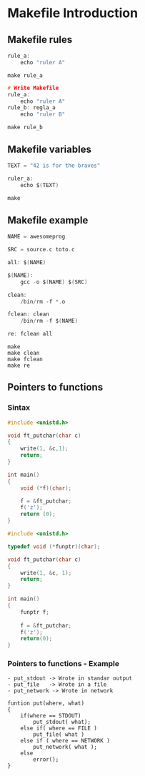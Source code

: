 # Makefile Introduction

## Makefile rules
```c
rule_a:
	echo "ruler A"
```

```shell-script
make rule_a
```

```c
# Write Makefile
rule_a:
	echo "ruler A"
rule_b: regla_a
	echo "ruler B"
```

```shell-script
make rule_b
```

## Makefile variables

```c
TEXT = "42 is for the braves"

ruler_a:
	echo $(TEXT)
```

```c
make
```

## Makefile example

```c
NAME = awesomeprog

SRC = source.c toto.c

all: $(NAME)

$(NAME):
	gcc -o $(NAME) $(SRC)

clean:
	/bin/rm -f *.o

fclean: clean
	/bin/rm -f $(NAME)

re: fclean all

```

```shell-script
make
make clean
make fclean
make re
```

## Pointers to functions

### Sintax

```c
#include <unistd.h>

void ft_putchar(char c)
{
	write(1, &c,1);
	return;
}

int main()
{
	void (*f)(char);

	f = &ft_putchar;
	f('z');
	return (0);
}
```

```c
#include <unistd.h>

typedef void (*funptr)(char);

void ft_putchar(char c)
{
	write(1, &c, 1);
	return;
}

int main()
{
	funptr f;
	
	f = &ft_putchar;
	f('z');
	return(0);	
}
```

### Pointers to functions - Example

```shell-script
- put_stdout -> Wrote in standar output 
- put_file	 -> Wrote in a file
- put_network -> Wrote in network

funtion put(where, what)
{
	if(where == STDOUT)
		put_stdout( what);
	else if( where == FILE )
		put_file( what )
	else if ( where == NETWORK )
		put_network( what );
	else
		error();
}

```


